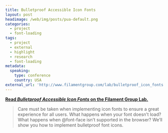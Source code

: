 ```yaml
---
title: Bulletproof Accessible Icon Fonts
layout: post
headimage: /web/img/posts/pua-default.png
categories:
  - project
  - font-loading
tags:
  - project
  - external
  - highlight
  - research
  - font-loading
metadata:
  speaking:
    type: conference
    country: USA
external_url: 'http://www.filamentgroup.com/lab/bulletproof_icon_fonts.html'
---
```


[**Read *Bulletproof Accessible Icon Fonts* on the Filament Group Lab.**](http://www.filamentgroup.com/lab/bulletproof_icon_fonts.html)

> Care must be taken when implementing icon fonts to ensure a great experience for all users. What happens when your font doesn’t load? What happens when @font-face isn’t supported in the browser? We’ll show you how to implement bulletproof font icons.
